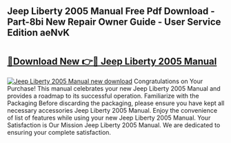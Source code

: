 ## Jeep Liberty 2005 Manual Free Pdf Download - Part-8bi New Repair Owner Guide - User Service Edition aeNvK

# <h2><a href="http://bc25932.oget.top/?id=Jeep+Liberty+2005+Manual">🔗Download New 👉🔴 Jeep Liberty 2005 Manual</a></h2>

[![Jeep Liberty 2005 Manual new download](https://i.imgur.com/5g1atiW.png)](http://bc25932.oget.top/?id=Jeep+Liberty+2005+Manual)
Congratulations on Your Purchase! This manual celebrates your new Jeep Liberty 2005 Manual and provides a roadmap to its successful operation. Familiarize with the Packaging Before discarding the packaging, please ensure you have kept all necessary accessories Jeep Liberty 2005 Manual. Enjoy the convenience of list of features while using your new Jeep Liberty 2005 Manual. Your Satisfaction is Our Mission Jeep Liberty 2005 Manual. We are dedicated to ensuring your complete satisfaction.

